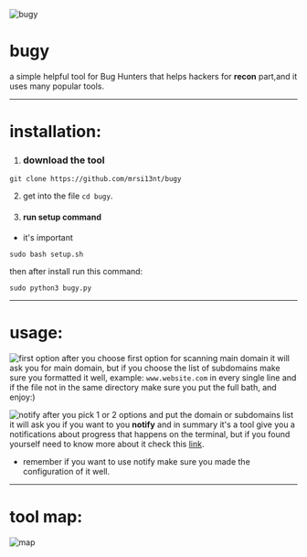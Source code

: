 ![bugy](https://github.com/Vairous7x/V7x-Tool/assets/62663100/a00f5361-344c-476d-9964-13092c1aa9db)

# bugy
a simple helpful tool for Bug Hunters that helps hackers for **recon** part,and it uses many popular tools.

___

# installation:
1. ### download the tool 
```
git clone https://github.com/mrsi13nt/bugy
```
2. get into the file `cd bugy`.

3. #### run setup command 
* it's important 
```shell
sudo bash setup.sh
```
then after install run this command: 
```shell
sudo python3 bugy.py
```
___
# usage:
![first option]()
after you choose first option for scanning main domain it will ask you for main domain, but if you choose the list of subdomains make sure you formatted it well, example: `www.website.com` in every single line and if the file not in the same directory make sure you put the full bath, and enjoy:)

![notify]()
after you pick 1 or 2 options and put the domain or subdomains list it will ask you if you want to you **notify** and in summary it's a tool give you a notifications about progress that happens on the terminal, but if you found yourself need to know more about it check this [link](https://github.com/projectdiscovery/notify).

* remember if you want to use notify make sure you made the configuration of it well.

___

# tool map:
![map](https://github.com/Vairous7x/V7x-Tool/assets/62663100/7b19c5da-3cba-4693-9cb1-977d194dab27)